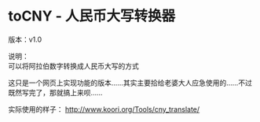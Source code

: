 # toCNY - 人民币大写转换器

版本：v1.0

说明：<br/>
可以将阿拉伯数字转换成人民币大写的方式

这只是一个网页上实现功能的版本……其实主要拾给老婆大人应急使用的……不过既然写完了，那就搞上来呗……

实际使用的样子：
http://www.koori.org/Tools/cny_translate/
